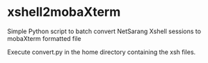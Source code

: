 # xshell2mobaXterm

Simple Python script to batch convert NetSarang Xshell sessions to mobaXterm formatted file

Execute convert.py in the home directory containing the xsh files.